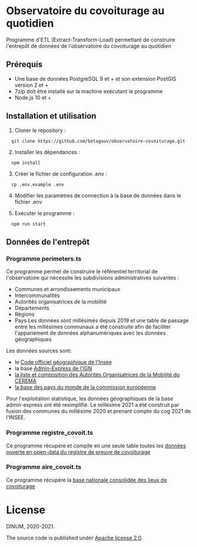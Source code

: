 # Observatoire du covoiturage au quotidien

Programme d'ETL (Extract-Transform-Load) permettant de construire l'entrepôt de données de l'observatoire du covoiturage au quotidien

## Prérequis
- Une base de données PostgreSQL 9 et + et son extension PostGIS version 2 et +
- 7zip doit être installé sur la machine exécutant le programme
- Node.js 10 et +

## Installation et utilisation
1. Cloner le repository :
```
  git clone https://github.com/betagouv/observatoire-covoiturage.git
```
2. Installer les dépendances :
```
  npm install
```
3. Créer le fichier de configuration .env :
```
  cp .env.example .env
```
4. Modifier les paramètres de connection à la base de données dans le fichier .env

5. Exécuter le programme :
```
  npm run start
```

## Données de l'entrepôt
### Programme perimeters.ts
Ce programme permet de construire le référentiel territorial de l'observatoire qui nécessite les subdivisions administratives suivantes :
 - Communes et arrondissements municipaux
 - Intercommunalités
 - Autorités organisatrices de la mobilité
 - Départements 
 - Régions
 - Pays
 Les données sont millésimés depuis 2019 et une table de passage entre les millésimes communaux a été construite afin de faciliter l'appariement de données alphanumériques avec les données géographiques

 Les données sources sont:
  - le [Code officiel géographique de l'Insee](https://www.insee.fr/fr/information/2560452)
  - la base [Admin-Express de l'IGN](https://www.data.gouv.fr/fr/datasets/admin-express/)
  - [la liste et composition des Autorités Organisatrices de la Mobilité du CEREMA](https://www.data.gouv.fr/fr/datasets/liste-et-composition-des-autorites-organisatrices-de-la-mobilite-aom/)
  - [la base des pays du monde de la commission européenne](https://gisco-services.ec.europa.eu/distribution/v2/countries/)

  Pour l'exploitation statistique, les données géographiques de la base admin-express ont été resimplifié.
  Le millésime 2021 a été construit par fusion des communes du millésime 2020 et prenant compte du cog 2021 de l'INSEE.

### Programme registre_covoit.ts
Ce programme récupére et compile en une seule table toutes les [données ouverte en open-data du registre de preuve de covoiturage](https://www.data.gouv.fr/fr/datasets/trajets-realises-en-covoiturage-registre-de-preuve-de-covoiturage/)

### Programme aire_covoit.ts
Ce programme récupére la [base nationale consolidée des lieux de covoiturage](https://transport.data.gouv.fr/datasets/base-nationale-des-lieux-de-covoiturage/)

# License

DINUM, 2020-2021.

The source code is published under [Apache license 2.0](https://github.com/betagouv/observatoire-covoiturage/LICENSE).
